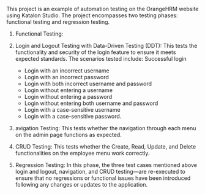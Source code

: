This project is an example of automation testing on the OrangeHRM website using Katalon Studio. The project encompasses two testing phases: functional testing and 
regression testing. 

1. Functional Testing:
  1. Login and Logout Testing with Data-Driven Testing (DDT):
     This tests the functionality and security of the login feature to ensure it meets expected standards. The scenarios tested include:
     Successful login
     -  Login with an incorrect username
     -  Login with an incorrect password
     -  Login with both incorrect username and password
     -  Login without entering a username
     -  Login without entering a password
     -  Login without entering both username and password
     -  Login with a case-sensitive username
     -  Login with a case-sensitive password.
  
  2. avigation Testing:
     This tests whether the navigation through each menu on the admin page functions as expected.
     
  3. CRUD Testing:
     This tests whether the Create, Read, Update, and Delete functionalities on the employee menu work correctly.
     
2. Regression Testing:
   In this phase, the three test cases mentioned above login and logout, navigation, and CRUD testing—are re-executed to ensure that no regressions or functional
   issues have been introduced following any changes or updates to the application.

